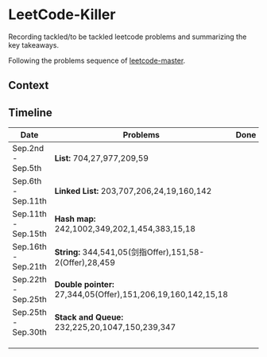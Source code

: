 # LeetCode-Killer
Recording tackled/to be tackled leetcode problems and summarizing the key takeaways.



Following the problems sequence of [leetcode-master](https://github.com/youngyangyang04/leetcode-master). 



## Context







## Timeline

| Date                | Problems                                                     | Done |
| ------------------- | ------------------------------------------------------------ | ---- |
| Sep.2nd - Sep.5th   | **List:** 704,27,977,209,59                                  |      |
| Sep.6th - Sep.11th  | **Linked List:** 203,707,206,24,19,160,142                   |      |
| Sep.11th - Sep.15th | **Hash map:** 242,1002,349,202,1,454,383,15,18               |      |
| Sep.16th - Sep.21th | **String:** 344,541,05(剑指Offer),151,58-2(Offer),28,459     |      |
| Sep.22th - Sep.25th | **Double pointer:** 27,344,05(Offer),151,206,19,160,142,15,18 |      |
| Sep.25th - Sep.30th | **Stack and Queue:** 232,225,20,1047,150,239,347             |      |
|                     |                                                              |      |
|                     |                                                              |      |
|                     |                                                              |      |

